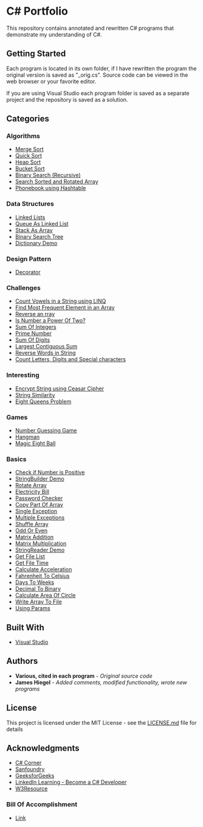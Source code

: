 # C# Portfolio

This repository contains annotated and rewritten C# programs that demonstrate my understanding of C#.

## Getting Started

Each program is located in its own folder, if I have rewritten the program the original version is saved as "\_orig.cs". Source code can be viewed in the web browser or your favorite editor.

If you are using Visual Studio each program folder is saved as a separate project and the repository is saved as a solution.

## Categories

### Algorithms

* [Merge Sort](https://github.com/JamesHiegel/CSharp_Portfolio/tree/master/MergeSort) 
* [Quick Sort](https://github.com/JamesHiegel/CSharp_Portfolio/tree/master/QuickSort) 
* [Heap Sort](https://github.com/JamesHiegel/CSharp_Portfolio/tree/master/HeapSort) 
* [Bucket Sort](https://github.com/JamesHiegel/CSharp_Portfolio/tree/master/BucketSort) 
* [Binary Search (Recursive)](https://github.com/JamesHiegel/CSharp_Portfolio/tree/master/BinarySearchRecursive) 
* [Search Sorted and Rotated Array](https://github.com/JamesHiegel/CSharp_Portfolio/tree/master/SearchSortedRotatedArray) 
* [Phonebook using Hashtable](https://github.com/JamesHiegel/CSharp_Portfolio/tree/master/HashtablePhonebook)

### Data Structures

* [Linked Lists](https://github.com/JamesHiegel/CSharp_Portfolio/blob/master/LinkedLists) 
* [Queue As Linked List](https://github.com/JamesHiegel/CSharp_Portfolio/blob/master/QueueAsLinkedList)
* [Stack As Array](https://github.com/JamesHiegel/CSharp_Portfolio/blob/master/StackAsArray) 
* [Binary Search Tree](https://github.com/JamesHiegel/CSharp_Portfolio/blob/master/BinarySearchTree) 
* [Dictionary Demo](https://github.com/JamesHiegel/CSharp_Portfolio/blob/master/DictionaryDemo) 

### Design Pattern

* [Decorator](https://github.com/JamesHiegel/CSharp_Portfolio/tree/master/Decorator)

### Challenges

* [Count Vowels in a String using LINQ](https://github.com/JamesHiegel/CSharp_Portfolio/blob/master/CountVowelsInStringLINQ) 
* [Find Most Frequent Element in an Array](https://github.com/JamesHiegel/CSharp_Portfolio/blob/master/MostFrequentElementInArray) 
* [Reverse an rray](https://github.com/JamesHiegel/CSharp_Portfolio/blob/master/ReverseArray) 
* [Is Number a Power Of Two?](https://github.com/JamesHiegel/CSharp_Portfolio/blob/master/PowerOfTwo) 
* [Sum Of Integers](https://github.com/JamesHiegel/CSharp_Portfolio/blob/master/SumOfIntegers)
* [Prime Number](https://github.com/JamesHiegel/CSharp_Portfolio/blob/master/PrimeNumber)
* [Sum Of Digits](https://github.com/JamesHiegel/CSharp_Portfolio/blob/master/StringReplaceMethod) 
* [Largest Contiguous Sum](https://github.com/JamesHiegel/CSharp_Portfolio/blob/master/LargestContiguousSum)
* [Reverse Words in String](https://github.com/JamesHiegel/CSharp_Portfolio/blob/master/ReverseWords)
* [Count Letters, Digits and Special characters](https://github.com/JamesHiegel/CSharp_Portfolio/blob/master/CountLettersDigitsSpecial)

### Interesting

* [Encrypt String using Ceasar Cipher](https://github.com/JamesHiegel/CSharp_Portfolio/blob/master/CeasarCipher) 
* [String Similarity](https://github.com/JamesHiegel/CSharp_Portfolio/blob/master/StringSimilarity) 
* [Eight Queens Problem](https://github.com/JamesHiegel/CSharp_Portfolio/blob/master/EightQueensProblem)

### Games

* [Number Guessing Game](https://github.com/JamesHiegel/CSharp_Portfolio/tree/master/NumberGuessingGame) 
* [Hangman](https://github.com/JamesHiegel/CSharp_Portfolio/blob/master/Hangman) 
* [Magic Eight Ball](https://github.com/JamesHiegel/CSharp_Portfolio/blob/master/MagicEightBall) 

### Basics

* [Check if Number is Positive](https://github.com/JamesHiegel/CSharp_Portfolio/blob/master/PositiveInteger) 
* [StringBuilder Demo](https://github.com/JamesHiegel/CSharp_Portfolio/blob/master/StringBuilderDemo) 
* [Rotate Array](https://github.com/JamesHiegel/CSharp_Portfolio/blob/master/RotateArray)
* [Electricity Bill](https://github.com/JamesHiegel/CSharp_Portfolio/blob/master/ElectricityBill)
* [Password Checker](https://github.com/JamesHiegel/CSharp_Portfolio/blob/master/PasswordChecker)
* [Copy Part Of Array](https://github.com/JamesHiegel/CSharp_Portfolio/blob/master/CopyPartOfArray)
* [Single Exception](https://github.com/JamesHiegel/CSharp_Portfolio/blob/master/SingleException)
* [Multiple Exceptions](https://github.com/JamesHiegel/CSharp_Portfolio/blob/master/MultipleExceptions)
* [Shuffle Array](https://github.com/JamesHiegel/CSharp_Portfolio/blob/master/ShuffleArray)
* [Odd Or Even](https://github.com/JamesHiegel/CSharp_Portfolio/blob/master/OddOrEven)
* [Matrix Addition](https://github.com/JamesHiegel/CSharp_Portfolio/blob/master/MatrixAddition)
* [Matrix Multiplication](https://github.com/JamesHiegel/CSharp_Portfolio/blob/master/MatrixMultiplication)
* [StringReader Demo](https://github.com/JamesHiegel/CSharp_Portfolio/blob/master/StringReaderDemo)
* [Get File List](https://github.com/JamesHiegel/CSharp_Portfolio/blob/master/GetFileList)
* [Get File Time](https://github.com/JamesHiegel/CSharp_Portfolio/blob/master/GetFileTime)
* [Calculate Acceleration](https://github.com/JamesHiegel/CSharp_Portfolio/blob/master/CalculateAcceleration)
* [Fahrenheit To Celsius](https://github.com/JamesHiegel/CSharp_Portfolio/blob/master/FahrenheitToCelsius)
* [Days To Weeks](https://github.com/JamesHiegel/CSharp_Portfolio/blob/master/DaysToWeeks)
* [Decimal To Binary](https://github.com/JamesHiegel/CSharp_Portfolio/blob/master/DecimalToBinary)
* [Calculate Area Of Circle](https://github.com/JamesHiegel/CSharp_Portfolio/blob/master/CalculateAreaOfCircle)
* [Write Array To File](https://github.com/JamesHiegel/CSharp_Portfolio/blob/master/WriteArrayToFile)
* [Using Params](https://github.com/JamesHiegel/CSharp_Portfolio/blob/master/Params)

## Built With

* [Visual Studio](https://visualstudio.microsoft.com/)

## Authors

* **Various, cited in each program** - *Original source code*
* **James Hiegel** - *Added comments, modified functionality, wrote new programs*

## License

This project is licensed under the MIT License - see the [LICENSE.md](LICENSE.md) file for details

## Acknowledgments

* [C# Corner](https://www.c-sharpcorner.com/)
* [Sanfoundry](https://www.sanfoundry.com/)
* [GeeksforGeeks](https://www.geeksforgeeks.org/)
* [LinkedIn Learning - Become a C# Developer](https://www.linkedin.com/learning/paths/become-a-c-developer)
* [W3Resource](https://www.w3resource.com/csharp-exercises/)

### Bill Of Accomplishment
* [Link](https://github.com/JamesHiegel/CSharp_Portfolio/tree/master/BillOfAccomplishment)

